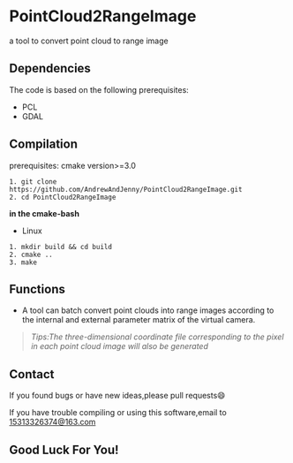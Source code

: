 # PointCloud2RangeImage

a tool to convert point cloud to range image

## Dependencies

The code is based on the following prerequisites:
- PCL
- GDAL

## Compilation

prerequisites: cmake version>=3.0

```
1. git clone https://github.com/AndrewAndJenny/PointCloud2RangeImage.git
2. cd PointCloud2RangeImage
```

**in the cmake-bash**
- Linux

```
1. mkdir build && cd build
2. cmake ..
3. make
```

## Functions

- A tool can batch convert point clouds into range images according to the internal and external parameter matrix of the virtual camera.
>*Tips:The three-dimensional coordinate file corresponding to the pixel in each point cloud image will also be generated*

## Contact

If you found bugs or have new ideas,please pull requests😄  

If you have trouble compiling or using this software,email to [15313326374@163.com](mailto:15313326374@163.com)

## Good Luck For You!
